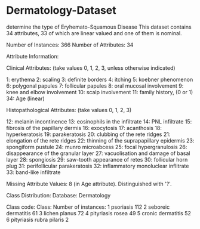 # Dermatology-Dataset
 determine the type of Eryhemato-Squamous Disease
This dataset contains 34 attributes, 33 of which are linear valued and one of them is nominal.

Number of Instances: 366 Number of Attributes: 34

Attribute Information:

Clinical Attributes: (take values 0, 1, 2, 3, unless otherwise indicated)

  1: erythema
  2: scaling
  3: definite borders
  4: itching
  5: koebner phenomenon
  6: polygonal papules
  7: follicular papules
  8: oral mucosal involvement
  9: knee and elbow involvement
 10: scalp involvement
 11: family history, (0 or 1)
 34: Age (linear)

Histopathological Attributes: (take values 0, 1, 2, 3)

 12: melanin incontinence
 13: eosinophils in the infiltrate
 14: PNL infiltrate
 15: fibrosis of the papillary dermis
 16: exocytosis
 17: acanthosis
 18: hyperkeratosis
 19: parakeratosis
 20: clubbing of the rete ridges
 21: elongation of the rete ridges
 22: thinning of the suprapapillary epidermis
 23: spongiform pustule
 24: munro microabcess
 25: focal hypergranulosis
 26: disappearance of the granular layer
 27: vacuolisation and damage of basal layer
 28: spongiosis
 29: saw-tooth appearance of retes
 30: follicular horn plug
 31: perifollicular parakeratosis
 32: inflammatory monoluclear inflitrate
 33: band-like infiltrate

Missing Attribute Values: 8 (in Age attribute). Distinguished with '?'.

Class Distribution: Database: Dermatology

   Class code:   Class:                  Number of instances:
   1             psoriasis                        112
   2             seboreic dermatitis             61
   3             lichen planus                   72
   4             pityriasis rosea                49
   5             cronic dermatitis               52    
   6             pityriasis rubra pilaris        2
